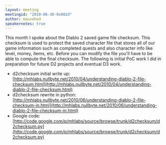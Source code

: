 ```yaml
---
layout: meeting
meetingid: "2010-06-30-0x002d"
author: mauvehed
speakernotes: true
---
```


This month I spoke about the Diablo 2 saved game file checksum. This
checksum is used to protect the saved character file that stores all of
our game information such as completed quests and also character info
like level, money, items, etc. Before you can modify the file you'll
have to be able to compute the final checksum. The following is initial
PoC work I did in preparation for future D2 projects and eventual D3
work.

* d2checksum initial write up: [http://mhlabs.nullbyte.net/2010/04/understanding-diablo-2-file-checksum.html](http://mhlabs.nullbyte.net/2010/04/understanding-diablo-2-file-checksum.html)
* d2checksum rewrite in python: [http://mhlabs.nullbyte.net/2010/06/understanding-diablo-2-file-checksum-in.html](http://mhlabs.nullbyte.net/2010/06/understanding-diablo-2-file-checksum-in.html)
* Google code: [http://code.google.com/p/mhlabs/source/browse/trunk/d2checksum/d2checksum.py](http://code.google.com/p/mhlabs/source/browse/trunk/d2checksum/d2checksum.py)

